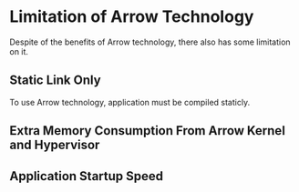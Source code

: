 # Limitation of Arrow Technology
Despite of the benefits of Arrow technology, there also has some limitation on it.

## Static Link Only
To use Arrow technology, application must be compiled staticly.

## Extra Memory Consumption From Arrow Kernel and Hypervisor

## Application Startup Speed
